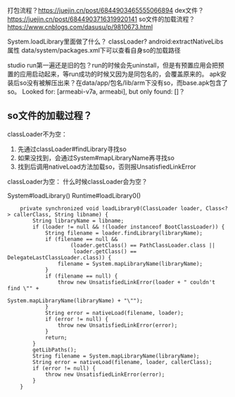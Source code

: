 

打包流程？https://juejin.cn/post/6844903465555066894
dex文件？https://juejin.cn/post/6844903716319920141
so文件的加载流程？https://www.cnblogs.com/dasusu/p/9810673.html


System.loadLibrary里面做了什么？
classLoader?
android:extractNativeLibs属性
data/system/packages.xml下可以查看自身so的加载路径


studio run第一遍还是旧的包？run的时候会先uninstall，但是有预置应用会把预置的应用启动起来，等run成功的时候又因为是同包名的，会覆盖原来的。
apk安装后so没有被解压出来？在data/app/包名/lib/arm下没有so，而base.apk包含了so。
Looked for: [armeabi-v7a, armeabi], but only found: []？





## so文件的加载过程？
classLoader不为空：
1. 先通过classLoader#findLibrary寻找so
2. 如果没找到，会通过System#mapLibraryName再寻找so
3. 找到后调用nativeLoad方法加载so，否则报UnsatisfiedLinkError

classLoader为空：
什么时候classLoader会为空？

System#loadLibrary()
Runtime#loadLibrary0()
```
    private synchronized void loadLibrary0(ClassLoader loader, Class<?> callerClass, String libname) {
        String libraryName = libname;
        if (loader != null && !(loader instanceof BootClassLoader)) {
            String filename = loader.findLibrary(libraryName);
            if (filename == null &&
                    (loader.getClass() == PathClassLoader.class ||
                     loader.getClass() == DelegateLastClassLoader.class)) {
                filename = System.mapLibraryName(libraryName);
            }
            if (filename == null) {
                throw new UnsatisfiedLinkError(loader + " couldn't find \"" +
                                               System.mapLibraryName(libraryName) + "\"");
            }
            String error = nativeLoad(filename, loader);
            if (error != null) {
                throw new UnsatisfiedLinkError(error);
            }
            return;
        }
        getLibPaths();
        String filename = System.mapLibraryName(libraryName);
        String error = nativeLoad(filename, loader, callerClass);
        if (error != null) {
            throw new UnsatisfiedLinkError(error);
        }
    }
```